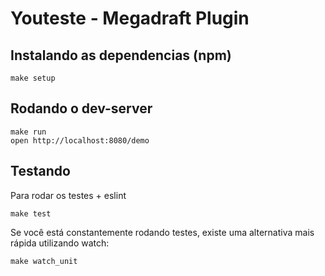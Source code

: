 # Youteste - Megadraft Plugin

## Instalando as dependencias (npm)

```
make setup
```

## Rodando o dev-server

```
make run
open http://localhost:8080/demo
```

## Testando

Para rodar os testes + eslint

```
make test
```

Se você está constantemente rodando testes, existe uma alternativa mais rápida
utilizando watch:

```
make watch_unit
```
